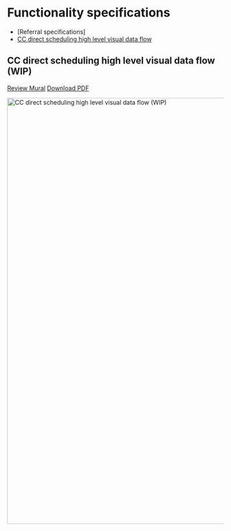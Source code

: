 # Functionality specifications

- [Referral specifications]
- [CC direct scheduling high level visual data flow](#cc-direct-scheduling-high-level-visual-data-flow)

## CC direct scheduling high level visual data flow (WIP)

[Review Mural](https://app.mural.co/t/departmentofveteransaffairs9999/m/departmentofveteransaffairs9999/1712435187811/f3ab95fd81a0a49af7d20f4629e9fee0356bb8d9)
[Download PDF](https://github.com/department-of-veterans-affairs/va.gov-team/files/14951353/CC.direct.scheduling.high.level.visual.data.flow_2024-04-11_21-12-27.pdf)<br>

<img width="990" alt="CC direct scheduling high level visual data flow (WIP)" src="https://github.com/department-of-veterans-affairs/va.gov-team/assets/101129355/b1edb7a2-bccd-4937-a4d6-026e96f0d610">
